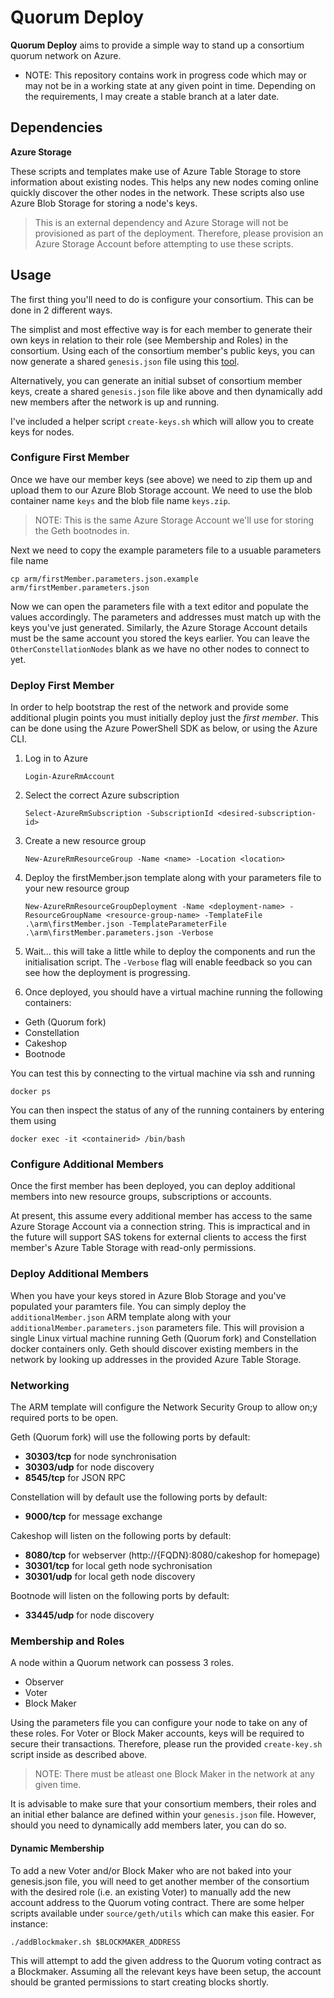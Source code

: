 # Quorum Deploy
**Quorum Deploy** aims to provide a simple way to stand up a consortium quorum network on Azure.

* NOTE: This repository contains work in progress code which may or may not be in a working state at any given point in time. Depending on the requirements, I may create a stable branch at a later date.

## Dependencies

 **Azure Storage**

These scripts and templates make use of Azure Table Storage to store information about existing nodes. This helps any new nodes coming online quickly discover the other nodes in the network.
These scripts also use Azure Blob Storage for storing a node's keys.

 >This is an external dependency and Azure Storage will not be provisioned as part of the deployment. Therefore, please provision an Azure Storage Account before attempting to use these scripts.

## Usage
The first thing you'll need to do is configure your consortium. This can be done in 2 different ways.

The simplist and most effective way is for each member to generate their own keys in relation to their role (see Membership and Roles) in the consortium. Using each of the consortium member's public keys, you can now generate a shared `genesis.json` file using this [tool](https://github.com/davebryson/quorum-genesis).

Alternatively, you can generate an initial subset of consortium member keys, create a shared `genesis.json` file like above and then dynamically add new members after the network is up and running.

I've included a helper script `create-keys.sh` which will allow you to create keys for nodes.

### Configure First Member
Once we have our member keys (see above) we need to zip them up and upload them to our Azure Blob Storage account. We need to use the blob container name `keys` and the blob file name `keys.zip`.

> NOTE: This is the same Azure Storage Account we'll use for storing the Geth bootnodes in.

Next we need to copy the example parameters file to a usuable parameters file name

```cp arm/firstMember.parameters.json.example arm/firstMember.parameters.json```

Now we can open the parameters file with a text editor and populate the values accordingly. The parameters and addresses must match up with the keys you've just generated. Similarly, the Azure Storage Account details must be the same account you stored the keys earlier. You can leave the `OtherConstellationNodes` blank as we have no other nodes to connect to yet.

### Deploy First Member
In order to help bootstrap the rest of the network and provide some additional plugin points you must initially deploy just the *first member*. This can be done using the Azure PowerShell SDK as below, or using the Azure CLI.

1. Log in to Azure

    ```Login-AzureRmAccount```

2. Select the correct Azure subscription

    ```Select-AzureRmSubscription -SubscriptionId <desired-subscription-id>```

3. Create a new resource group

    ```New-AzureRmResourceGroup -Name <name> -Location <location>```

4. Deploy the firstMember.json template along with your parameters file to your new resource group

    ```New-AzureRmResourceGroupDeployment -Name <deployment-name> -ResourceGroupName <resource-group-name> -TemplateFile .\arm\firstMember.json -TemplateParameterFile .\arm\firstMember.parameters.json -Verbose```

5. Wait... this will take a little while to deploy the components and run the initialisation script. The `-Verbose` flag will enable feedback so you can see how the deployment is progressing.

6. Once deployed, you should have a virtual machine running the following containers:
* Geth (Quorum fork)
* Constellation
* Cakeshop
* Bootnode

You can test this by connecting to the virtual machine via ssh and running

```docker ps```

You can then inspect the status of any of the running containers by entering them using

```docker exec -it <containerid> /bin/bash```

### Configure Additional Members
Once the first member has been deployed, you can deploy additional members into new resource groups, subscriptions or accounts.

At present, this assume every additional member has access to the same Azure Storage Account via a connection string. This is impractical and in the future will support SAS tokens for external clients to access the first member's Azure Table Storage with read-only permissions.

### Deploy Additional Members
When you have your keys stored in Azure Blob Storage and you've populated your paramters file. You can simply deploy the `additionalMember.json` ARM template along with your `additionalMember.parameters.json` parameters file.
This will provision a single Linux virtual machine running Geth (Quorum fork) and Constellation docker containers only. Geth should discover existing members in the network by looking up addresses in the provided Azure Table Storage.

### Networking
The ARM template will configure the Network Security Group to allow on;y required ports to be open.

Geth (Quorum fork) will use the following ports by default:
* **30303/tcp** for node synchronisation
* **30303/udp** for node discovery
* **8545/tcp** for JSON RPC

Constellation will by default use the following ports by default:
* **9000/tcp** for message exchange

Cakeshop will listen on the following ports by default:
* **8080/tcp** for webserver (http://{FQDN}:8080/cakeshop for homepage)
* **30301/tcp** for local geth node sychronisation
* **30301/udp** for local geth node discovery

Bootnode will listen on the following ports by default:
* **33445/udp** for node discovery

### Membership and Roles
A node within a Quorum network can possess 3 roles.

* Observer
* Voter
* Block Maker

Using the parameters file you can configure your node to take on any of these roles. For Voter or Block Maker accounts, keys will be required to secure their transactions. Therefore, please run the provided `create-key.sh` script inside as described above.

>NOTE: There must be atleast one Block Maker in the network at any given time.

It is advisable to make sure that your consortium members, their roles and an initial ether balance are defined within your `genesis.json` file. However, should you need to dynamically add members later, you can do so.

#### Dynamic Membership
To add a new Voter and/or Block Maker who are not baked into your genesis.json file, you will need to get another member of the consortium with the desired role (i.e. an existing Voter) to manually add the new account address to the Quorum voting contract.
There are some helper scripts available under `source/geth/utils` which can make this easier.
For instance:

    ./addBlockmaker.sh $BLOCKMAKER_ADDRESS

This will attempt to add the given address to the Quorum voting contract as a Blockmaker. Assuming all the relevant keys have been setup, the account should be granted permissions to start creating blocks shortly.

